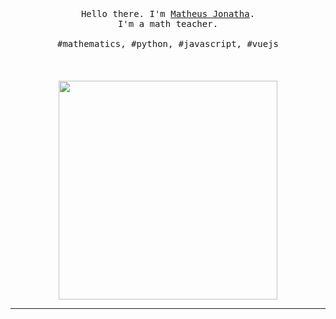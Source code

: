 <p align="center">
  <br>
  <br>
  <br>
  <samp>Hello there. I'm <a href="https://mathjonatha.github.io/">Matheus Jonatha</a>.<br> I'm a math teacher.<br><br> #mathematics, #python, #javascript, #vuejs</samp>
  <br>
  <br>
  <br>
  <br>
  <img src="https://thumbs.gfycat.com/EqualUnknownDaddylonglegs.webp" width="350" />
<!--   <img src="https://github.com/selimdoyranli/selimdoyranli/blob/master/preview.gif" width="350" /> -->
</p>

------------
